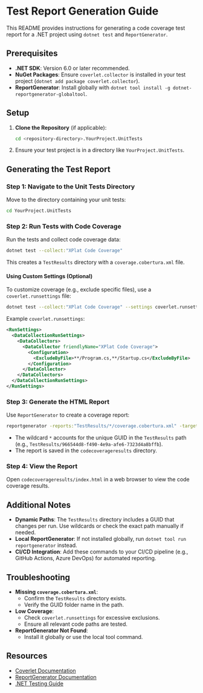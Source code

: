 ﻿# Test Report Generation Guide

This README provides instructions for generating a code coverage test report for a .NET project using `dotnet test` and `ReportGenerator`.

## Prerequisites
- **.NET SDK**: Version 6.0 or later recommended.
- **NuGet Packages**: Ensure `coverlet.collector` is installed in your test project (`dotnet add package coverlet.collector`).
- **ReportGenerator**: Install globally with `dotnet tool install -g dotnet-reportgenerator-globaltool`.

## Setup
1. **Clone the Repository** (if applicable):
   ```bash
   cd <repository-directory>.YourProject.UnitTests
   ```
2. Ensure your test project is in a directory like `YourProject.UnitTests`.

## Generating the Test Report

### Step 1: Navigate to the Unit Tests Directory
Move to the directory containing your unit tests:
```bash
cd YourProject.UnitTests
```

### Step 2: Run Tests with Code Coverage
Run the tests and collect code coverage data:
```bash
dotnet test --collect:"XPlat Code Coverage"
```
This creates a `TestResults` directory with a `coverage.cobertura.xml` file.

#### Using Custom Settings (Optional)
To customize coverage (e.g., exclude specific files), use a `coverlet.runsettings` file:
```bash
dotnet test --collect:"XPlat Code Coverage" --settings coverlet.runsettings
```
Example `coverlet.runsettings`:
```xml
<RunSettings>
  <DataCollectionRunSettings>
    <DataCollectors>
      <DataCollector friendlyName="XPlat Code Coverage">
        <Configuration>
          <ExcludeByFile>**/Program.cs,**/Startup.cs</ExcludeByFile>
        </Configuration>
      </DataCollector>
    </DataCollectors>
  </DataCollectionRunSettings>
</RunSettings>
```

### Step 3: Generate the HTML Report
Use `ReportGenerator` to create a coverage report:
```bash
reportgenerator -reports:"TestResults/*/coverage.cobertura.xml" -targetdir:"codecoverageresults" -reporttypes:Html
```
- The wildcard `*` accounts for the unique GUID in the `TestResults` path (e.g., `TestResults/966544d8-f490-4e9a-afe6-7323d4a8bffb`).
- The report is saved in the `codecoverageresults` directory.

### Step 4: View the Report
Open `codecoverageresults/index.html` in a web browser to view the code coverage results.

## Additional Notes
- **Dynamic Paths**: The `TestResults` directory includes a GUID that changes per run. Use wildcards or check the exact path manually if needed.
- **Local ReportGenerator**: If not installed globally, run `dotnet tool run reportgenerator` instead.
- **CI/CD Integration**: Add these commands to your CI/CD pipeline (e.g., GitHub Actions, Azure DevOps) for automated reporting.

## Troubleshooting
- **Missing `coverage.cobertura.xml`**:
    - Confirm the `TestResults` directory exists.
    - Verify the GUID folder name in the path.
- **Low Coverage**:
    - Check `coverlet.runsettings` for excessive exclusions.
    - Ensure all relevant code paths are tested.
- **ReportGenerator Not Found**:
    - Install it globally or use the local tool command.

## Resources
- [Coverlet Documentation](https://github.com/coverlet-coverage/coverlet)
- [ReportGenerator Documentation](https://github.com/danielpalme/ReportGenerator)
- [.NET Testing Guide](https://learn.microsoft.com/en-us/dotnet/core/testing/)
